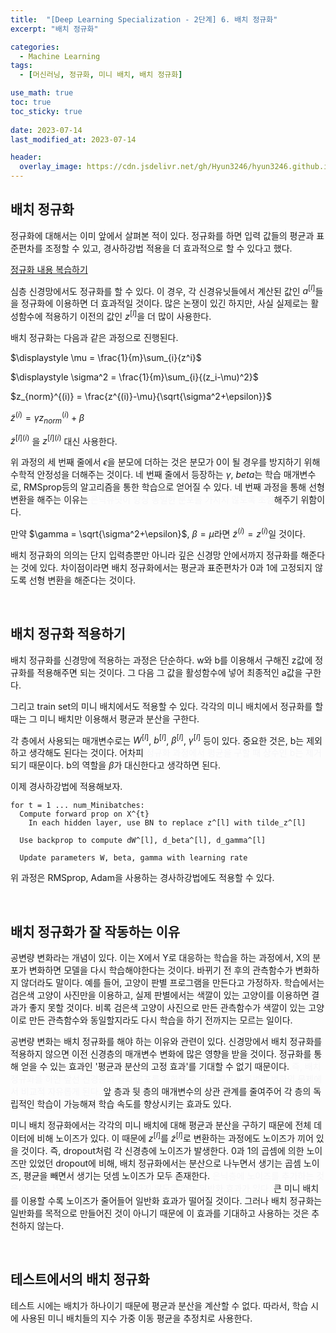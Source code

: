 ```yaml
---
title:  "[Deep Learning Specialization - 2단계] 6. 배치 정규화"
excerpt: "배치 정규화"

categories:
  - Machine Learning
tags:
  - [머신러닝, 정규화, 미니 배치, 배치 정규화]

use_math: true
toc: true
toc_sticky: true
 
date: 2023-07-14
last_modified_at: 2023-07-14

header:
  overlay_image: https://cdn.jsdelivr.net/gh/Hyun3246/hyun3246.github.io@master/image/overlay image/andrew ng 1.png
---
```

## 배치 정규화
정규화에 대해서는 이미 앞에서 살펴본 적이 있다. 정규화를 하면 입력 값들의 평균과 표준편차를 조정할 수 있고, 경사하강법 적용을 더 효과적으로 할 수 있다고 했다.

[정규화 내용 복습하기](https://hyun3246.github.io/machine%20learning/Deep-Learning-Specialization-2%EB%8B%A8%EA%B3%84-3.-%EC%B5%9C%EC%A0%81%ED%99%94-%EB%AC%B8%EC%A0%9C-%EC%84%A4%EC%A0%95/)

심층 신경망에서도 정규화를 할 수 있다. 이 경우, 각 신경유닛들에서 계산된 값인 $a^{[l]}$들을 정규화에 이용하면 더 효과적일 것이다. 많은 논쟁이 있긴 하지만, 사실 실제로는 활성함수에 적용하기 이전의 값인 $z^{[l]}$을 더 많이 사용한다.

배치 정규화는 다음과 같은 과정으로 진행된다.

$\displaystyle \mu = \frac{1}{m}\sum_{i}{z^i}$

$\displaystyle \sigma^2 = \frac{1}{m}\sum_{i}{(z_i-\mu)^2}$

$z_{norm}^{(i)} = \frac{z^{(i)}-\mu}{\sqrt{\sigma^2+\epsilon}}$

$\tilde{z}^{(i)} = \gamma z_{norm}^{(i)} + \beta$

$\tilde{z}^{[l](i)}$ 을 $z^{[l](i)}$ 대신 사용한다.

위 과정의 세 번째 줄에서 $\epsilon$을 분모에 더하는 것은 분모가 0이 될 경우를 방지하기 위해 수학적 안정성을 더해주는 것이다. 네 번째 줄에서 등장하는 $\gamma$, $beta$는 학습 매개변수로, RMSprop등의 알고리즘을 통한 학습으로 얻어질 수 있다. 네 번째 과정을 통해 선형 변환을 해주는 이유는 <font color='#F5F5F7'>은닉유닛이 항상 동일한 분포를 가지지 않도록 조절</font>해주기 위함이다.

만약 $\gamma = \sqrt{\sigma^2+\epsilon}$, $\beta = \mu$라면 $\tilde{z}^{(i)} = z^{(i)}$일 것이다.

배치 정규화의 의의는 단지 입력층뿐만 아니라 깊은 신경망 안에서까지 정규화를 해준다는 것에 있다. 차이점이라면 배치 정규화에서는 평균과 표준편차가 0과 1에 고정되지 않도록 선형 변환을 해준다는 것이다.

<br/>

## 배치 정규화 적용하기
배치 정규화를 신경망에 적용하는 과정은 단순하다. w와 b를 이용해서 구해진 z값에 정규화를 적용해주면 되는 것이다. 그 다음 그 값을 활성함수에 넣어 최종적인 a값을 구한다.

그리고 train set의 미니 배치에서도 적용할 수 있다. 각각의 미니 배치에서 정규화를 할 때는 그 미니 배치만 이용해서 평균과 분산을 구한다.

각 층에서 사용되는 매개변수로는 $W^{[l]}$, $b^{[l]}$, $\beta^{[l]}$, $\gamma^{[l]}$ 등이 있다. 중요한 것은, b는 제외하고 생각해도 된다는 것이다. 어차피 <font color='#F5F5F7'>정규화 과정에서 평균을 구할 때 상수인 b는 제거</font>되기 때문이다. b의 역할을 $\beta$가 대신한다고 생각하면 된다.

이제 경사하강법에 적용해보자.

```
for t = 1 ... num_Minibatches:
  Compute forward prop on X^{t}
    In each hidden layer, use BN to replace z^[l] with tilde_z^[l]
  
  Use backprop to compute dW^[l], d_beta^[l], d_gamma^[l]

  Update parameters W, beta, gamma with learning rate
```

위 과정은 RMSprop, Adam을 사용하는 경사하강법에도 적용할 수 있다.

<br/>

## 배치 정규화가 잘 작동하는 이유
공변량 변화라는 개념이 있다. 이는 X에서 Y로 대응하는 학습을 하는 과정에서, X의 분포가 변화하면 모델을 다시 학습해야한다는 것이다. 바뀌기 전 후의 관측함수가 변화하지 않더라도 말이다. 예를 들어, 고양이 판별 프로그램을 만든다고 가정하자. 학습에서는 검은색 고양이 사진만을 이용하고, 실제 판별에서는 색깔이 있는 고양이를 이용하면 결과가 좋지 못할 것이다. 비록 검은색 고양이 사진으로 만든 관측함수가 색깔이 있는 고양이로 만든 관측함수와 동일할지라도 다시 학습을 하기 전까지는 모르는 일이다.

공변량 변화는 배치 정규화를 해야 하는 이유와 관련이 있다. 신경망에서 배치 정규화를 적용하지 않으면 이전 신경층의 매개변수 변화에 많은 영향을 받을 것이다. 정규화를 통해 얻을 수 있는 효과인 '평균과 분산의 고정 효과'를 기대할 수 없기 때문이다. <font color='#F5F5F7'>즉, 배치 정규화를 하면 앞선 신경층의 결과 분포를 제한할 수 있기 때문에 공변량 변화의 문제에서 비교적 자유롭게 된다.</font> 앞 층과 뒷 층의 매개변수의 상관 관계를 줄여주어 각 층의 독립적인 학습이 가능해져 학습 속도를 향상시키는 효과도 있다.

미니 배치 정규화에서는 각각의 미니 배치에 대해 평균과 분산을 구하기 때문에 전체 데이터에 비해 노이즈가 있다. 이 때문에 $z^{[l]}$를 $\tilde{z}^{[l]}$로 변환하는 과정에도 노이즈가 끼어 있을 것이다. 즉, dropout처럼 각 신경층에 노이즈가 발생한다. 0과 1의 곱셈에 의한 노이즈만 있었던 dropout에 비해, 배치 정규화에서는 분산으로 나누면서 생기는 곱셈 노이즈, 평균을 빼면서 생기는 덧셈 노이즈가 모두 존재한다. <font color='#F5F5F7'>은닉층에 노이즈를 추가하는 것은 이후 하나의 은닉층에 너무 의존하지 않도록 하는 일반화 효과가 있다.</font> 큰 미니 배치를 이용할 수록 노이즈가 줄어들어 일반화 효과가 떨어질 것이다. 그러나 배치 정규화는 일반화를 목적으로 만들어진 것이 아니기 때문에 이 효과를 기대하고 사용하는 것은 추천하지 않는다.

<br/>

## 테스트에서의 배치 정규화
테스트 시에는 배치가 하나이기 때문에 평균과 분산을 계산할 수 없다. 따라서, 학습 시에 사용된 미니 배치들의 지수 가중 이동 평균을 추정치로 사용한다.

